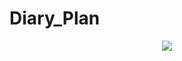 # Diary_Plan

<div align="center">
  <img src="Diary_Plan/image/Diary01.PNG>
<div>

<div align="center">
  <img src="Diary_Plan/image/Diary02.PNG>
<div>

